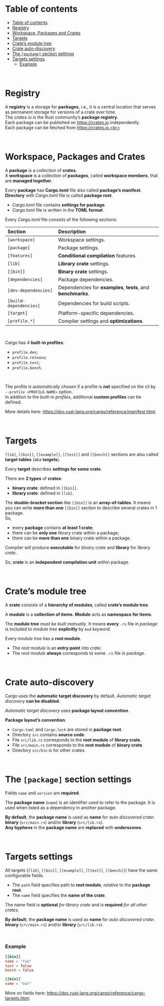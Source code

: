 # Table of contents
- [Table of contents](#table-of-contents)
- [Registry](#registry)
- [Workspace, Packages and Crates](#workspace-packages-and-crates)
- [Targets](#targets)
- [Crate’s module tree](#crates-module-tree)
- [Crate auto-discovery](#crate-auto-discovery)
- [The `[package]` section settings](#the-package-section-settings)
- [Targets settings](#targets-settings)
    - [Example](#example)

<br>

# Registry
A **registry** is a storage for **packages**, i.e., it is a central location that serves as permanent storage for versions of a crate over time.<br>
The *crates.io* is the Rust community’s **package registry**.<br>
Each package can be published on https://crates.io independently.<br>
Each package can be fetched from https://crates.io.<br>

<br>

# Workspace, Packages and Crates
A **package** is a *collection* of **crates**.  
A **workspace** is a collection of **packages**, called **workspace members**, that are **managed together**.

Every **package** has **Cargo.toml** file also called **package’s manifest**. <br>
**Directory** with *Cargo.toml* file is called **package root**.<br>

- *Cargo.toml* file contains **settings for package**.
- *Cargo.toml* file is written in the **TOML format**. 

Every *Cargo.toml* file consists of the following sections:

|Section|Description|
|:------|:----------|
|`[workspace]`|Workspace settings.|
|`[package]`|Package settings.|
|`[features]`|**Conditional compilation** features.|
|`[lib]`|**Library crate** settings.|
|`[[bin]]`|**Binary crate** settings.|
|`[dependencies]`|Package dependencies.|
|`[dev-dependencies]`|Dependencies for **examples**, **tests**, and **benchmarks**.|
|`[build-dependencies]`|Dependencies for build scripts.|
|`[target]`|Platform-specific dependencies.|
|`[profile.*]`|Compiler settings and **optimizations**.|

<br>

Cargo has 4 **built-in profiles**:
- `profile.dev`;
- `profile.release`;
- `profile.test`;
- `profile.bench`.

<br>

The profile is *automatically chosen* if a profile is **not** specified on the cli by `--profile <PROFILE-NAME>` option.<br>
In addition to the *built-in profiles*, additional **custom profiles** can be defined.<br>

More details here: https://doc.rust-lang.org/cargo/reference/manifest.html.

<br>

# Targets
`[lib]`, `[[bin]]`, `[[example]]`, `[[test]]` and `[[bench]]` sections are also called **target tables** (aka **targets**).

Every **target** describes **settings for some crate**.

There are **2 types** of **crates**:
- **binary crate**: defined in `[[bin]]`.
- **library crate**: defined in `[lib]`. 

The **double-bracket section** like `[[bin]]` is an **array-of-tables**. It means you can write **more than one** `[[bin]]` section to describe several crates in 1 package.<br>
So,
- every **package** contains **at least 1 crate**;
- there can be **only one** library crate within a package; 
- there can be **more than one** binary crate within a package.

Compiler will produce **executable** for *binary crate* and **library** for *library crate*.

So, **crate** is an **independent compilation unit** within package.

<br>

# Crate’s module tree
A **crate** consists of a **hierarchy of modules**, called **crate’s module tree**.

A **module** is a **collection of items**. **Module** acts as **namespace for items**.

The **module tree** *must be built manually*. It means **every** `.rs` file in *package* is included to *module tree* **explicitly** by `mod` *keyword*.

Every *module tree* has a **root module**. 

- The *root module* is an **entry point** into *crate*. 
- The *root module* **always** corresponds to some `.rs` file in *package*.

<br>

# Crate auto-discovery
Cargo uses the **automatic target discovery** by default. *Automatic target discovery* **can be disabled**.

*Automatic target discovery* uses **package layout convention**. 

**Package layout’s convention**:
- `Cargo.toml` and `Cargo.lock` are stored in **package root**.
- Directory `src` contains **source code**.
- File `src/lib.rs` corresponds to the **root module** of **library crate**.
- File `src/main.rs` corresponds to the **root module** of **binary crate**.
- Directory `src/bin` is for other crates.

<br>

# The `[package]` section settings
Fields `name` and `version` are **required**.

The **package name** (`name`) is an identifier used to refer to the package. It is used when listed as a dependency in another package.

**By default**, the **package name** is used as **name** for *auto discovered crate*: **binary** (`src/main.rs`) and/or **library** (`src/lib.rs`).<br>
**Any hyphens** in the **package name** are **replaced** with **underscores**.

<br>

# Targets settings
All targets (`[lib]`, `[[bin]]`, `[[example]]`, `[[test]]`, `[[bench]]`) have the same configurable fields.

- The `path` field specifies path to **root module**, *relative* to the **package root**.
- The `name` field specifies the **name of the crate**. 

The name field is **optional** *for library crate* and is **required** *for all other crates*.

**By default**, the **package name** is used as **name** for *auto discovered crate*: **binary** (`src/main.rs`) and/or **library** (`src/lib.rs`).<br>

<br>

### Example
```toml
[[bin]]
name = "foo"
test = false
bench = false

[[bin]]
name = "bar"
```

More on fields here: https://doc.rust-lang.org/cargo/reference/cargo-targets.html.

